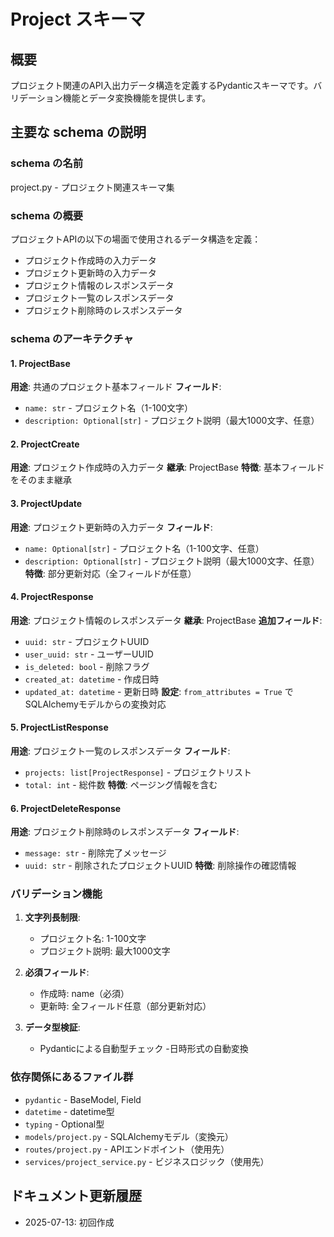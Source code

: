 # Project スキーマ

## 概要

プロジェクト関連のAPI入出力データ構造を定義するPydanticスキーマです。バリデーション機能とデータ変換機能を提供します。

## 主要な schema の説明

### schema の名前
project.py - プロジェクト関連スキーマ集

### schema の概要
プロジェクトAPIの以下の場面で使用されるデータ構造を定義：
- プロジェクト作成時の入力データ
- プロジェクト更新時の入力データ
- プロジェクト情報のレスポンスデータ
- プロジェクト一覧のレスポンスデータ
- プロジェクト削除時のレスポンスデータ

### schema のアーキテクチャ

#### 1. ProjectBase
**用途**: 共通のプロジェクト基本フィールド
**フィールド**:
- `name: str` - プロジェクト名（1-100文字）
- `description: Optional[str]` - プロジェクト説明（最大1000文字、任意）

#### 2. ProjectCreate
**用途**: プロジェクト作成時の入力データ
**継承**: ProjectBase
**特徴**: 基本フィールドをそのまま継承

#### 3. ProjectUpdate
**用途**: プロジェクト更新時の入力データ
**フィールド**:
- `name: Optional[str]` - プロジェクト名（1-100文字、任意）
- `description: Optional[str]` - プロジェクト説明（最大1000文字、任意）
**特徴**: 部分更新対応（全フィールドが任意）

#### 4. ProjectResponse
**用途**: プロジェクト情報のレスポンスデータ
**継承**: ProjectBase
**追加フィールド**:
- `uuid: str` - プロジェクトUUID
- `user_uuid: str` - ユーザーUUID
- `is_deleted: bool` - 削除フラグ
- `created_at: datetime` - 作成日時
- `updated_at: datetime` - 更新日時
**設定**: `from_attributes = True` でSQLAlchemyモデルからの変換対応

#### 5. ProjectListResponse
**用途**: プロジェクト一覧のレスポンスデータ
**フィールド**:
- `projects: list[ProjectResponse]` - プロジェクトリスト
- `total: int` - 総件数
**特徴**: ページング情報を含む

#### 6. ProjectDeleteResponse
**用途**: プロジェクト削除時のレスポンスデータ
**フィールド**:
- `message: str` - 削除完了メッセージ
- `uuid: str` - 削除されたプロジェクトUUID
**特徴**: 削除操作の確認情報

### バリデーション機能

1. **文字列長制限**:
   - プロジェクト名: 1-100文字
   - プロジェクト説明: 最大1000文字

2. **必須フィールド**:
   - 作成時: name（必須）
   - 更新時: 全フィールド任意（部分更新対応）

3. **データ型検証**:
   - Pydanticによる自動型チェック
   -日時形式の自動変換

### 依存関係にあるファイル群

- `pydantic` - BaseModel, Field
- `datetime` - datetime型
- `typing` - Optional型
- `models/project.py` - SQLAlchemyモデル（変換元）
- `routes/project.py` - APIエンドポイント（使用先）
- `services/project_service.py` - ビジネスロジック（使用先）

## ドキュメント更新履歴

- 2025-07-13: 初回作成